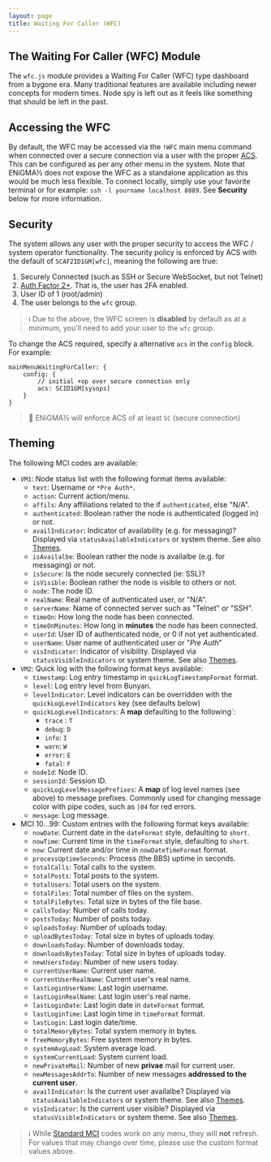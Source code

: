 ```yaml
---
layout: page
title: Waiting For Caller (WFC)
---
```

## The Waiting For Caller (WFC) Module
The `wfc.js` module provides a Waiting For Caller (WFC) type dashboard from a bygone era. Many traditional features are available including newer concepts for modern times. Node spy is left out as it feels like something that should be left in the past.

## Accessing the WFC
By default, the WFC may be accessed via the `!WFC` main menu command when connected over a secure connection via a user with the proper [ACS](../configuration/acs.md). This can be configured as per any other menu in the system. Note that ENiGMA½ does not expose the WFC as a standalone application as this would be much less flexible. To connect locally, simply use your favorite terminal or for example: `ssh -l yourname localhost 8889`. See **Security** below for more information.

## Security
The system allows any user with the proper security to access the WFC / system operator functionality. The security policy is enforced by ACS with the default of `SCAF2ID1GM[wfc]`, meaning the following are true:

1. Securely Connected (such as SSH or Secure WebSocket, but not Telnet)
2. [Auth Factor 2+](modding/user-2fa-otp-config.md). That is, the user has 2FA enabled.
3. User ID of 1 (root/admin)
4. The user belongs to the `wfc` group.

> :information_source: Due to the above, the WFC screen is **disabled** by default as at a minimum, you'll need to add your user to the `wfc` group.

To change the ACS required, specify a alternative `acs` in the `config` block. For example:
```hjson
mainMenuWaitingForCaller: {
    config: {
        // initial +op over secure connection only
        acs: SCID1GM[sysops]
    }
}
```

> :notebook: ENiGMA½ will enforce ACS of at least `SC` (secure connection)

## Theming
The following MCI codes are available:
* `VM1`: Node status list with the following format items available:
    * `text`: Username or `*Pre Auth*`.
    * `action`: Current action/menu.
    * `affils`: Any affiliations related to the if `authenticated`, else "N/A".
    * `authenticated`: Boolean rather the node is authenticated (logged in) or not.
    * `availIndicator`: Indicator of availability (e.g. for messaging)? Displayed via `statusAvailableIndicators` or system theme. See also [Themes](../art/themes.md).
    * `isAvailalbe`: Boolean rather the node is availalbe (e.g. for messaging) or not.
    * `isSecure`: Is the node securely connected (ie: SSL)?
    * `isVisible`: Boolean rather the node is visible to others or not.
    * `node`: The node ID.
    * `realName`: Real name of authenticated user, or "N/A".
    * `serverName`: Name of connected server such as "Telnet" or "SSH".
    * `timeOn`: How long the node has been connected.
    * `timeOnMinutes`: How long in **minutes** the node has been connected.
    * `userId`: User ID of authenticated node, or 0 if not yet authenticated.
    * `userName`: User name of authenticated user or "*Pre Auth*"
    * `visIndicator`: Indicator of visibility. Displayed via `statusVisibleIndicators` or system theme. See also [Themes](../art/themes.md).
* `VM2`: Quick log with the following format keys available:
    * `timestamp`: Log entry timestamp in `quickLogTimestampFormat` format.
    * `level`: Log entry level from Bunyan.
    * `levelIndicator`: Level indicators can be overridden with the `quickLogLevelIndicators` key (see defaults below)
    * `quickLogLevelIndicators`: A **map** defaulting to the following`:
        * `trace` : `T`
        * `debug`: `D`
        * `info`: `I`
        * `warn`: `W`
        * `error`: `E`
        * `fatal`: `F`
    * `nodeId`: Node ID.
    * `sessionId`: Session ID.
    * `quickLogLevelMessagePrefixes`: A **map** of log level names (see above) to message prefixes. Commonly used for changing message color with pipe codes, such as `|04` for red errors.
    * `message`: Log message.
* MCI 10...99: Custom entries with the following format keys available:
    * `nowDate`: Current date in the `dateFormat` style, defaulting to `short`.
    * `nowTime`: Current time in the `timeFormat` style, defaulting to `short`.
    * `now`: Current date and/or time in `nowDateTimeFormat` format.
    * `processUptimeSeconds`: Process (the BBS) uptime in seconds.
    * `totalCalls`: Total calls to the system.
    * `totalPosts`: Total posts to the system.
    * `totalUsers`: Total users on the system.
    * `totalFiles`: Total number of files on the system.
    * `totalFileBytes`: Total size in bytes of the file base.
    * `callsToday`: Number of calls today.
    * `postsToday`: Number of posts today.
    * `uploadsToday`: Number of uploads today.
    * `uploadBytesToday`: Total size in bytes of uploads today.
    * `downloadsToday`: Number of downloads today.
    * `downloadsBytesToday`: Total size in bytes of uploads today.
    * `newUsersToday`: Number of new users today.
    * `currentUserName`: Current user name.
    * `currentUserRealName`: Current user's real name.
    * `lastLoginUserName`: Last login username.
    * `lastLoginRealName`: Last login user's real name.
    * `lastLoginDate`: Last login date in `dateFormat` format.
    * `lastLoginTime`: Last login time in `timeFormat` format.
    * `lastLogin`: Last login date/time.
    * `totalMemoryBytes`: Total system memory in bytes.
    * `freeMemoryBytes`: Free system memory in bytes.
    * `systemAvgLoad`: System average load.
    * `systemCurrentLoad`: System current load.
    * `newPrivateMail`: Number of new **privae** mail for current user.
    * `newMessagesAddrTo`: Number of new messages **addressed to the current user**.
    * `availIndicator`: Is the current user availalbe? Displayed via `statusAvailableIndicators` or system theme. See also [Themes](../art/themes.md).
    * `visIndicator`: Is the current user visible? Displayed via `statusVisibleIndicators` or system theme. See also [Themes](../art/themes.md).


> :information_source: While [Standard MCI](../art/mci.md) codes work on any menu, they will **not** refresh. For values that may change over time, please use the custom format values above.